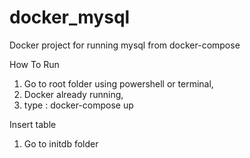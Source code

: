 # docker_mysql
Docker project for running mysql from docker-compose 

How To Run
1. Go to root folder using powershell or terminal,
2. Docker already running,
3. type : docker-compose up

Insert table
1. Go to initdb folder
